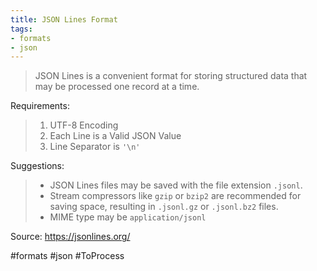 ```yaml
---
title: JSON Lines Format
tags:
- formats
- json
---
```


> JSON Lines is a convenient format for storing structured data that may be processed one record at a time.

Requirements:

> 1. UTF-8 Encoding
> 2. Each Line is a Valid JSON Value
> 3. Line Separator is `'\n'`

Suggestions:

> - JSON Lines files may be saved with the file extension `.jsonl`.
> - Stream compressors like `gzip` or `bzip2` are recommended for saving space, resulting in `.jsonl.gz` or `.jsonl.bz2` files.
> - MIME type may be `application/jsonl`

Source: https://jsonlines.org/

#formats #json #ToProcess